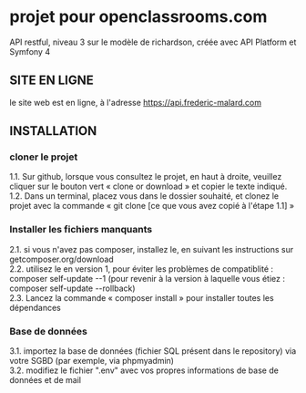 # projet pour openclassrooms.com
API restful, niveau 3 sur le modèle de richardson, créée avec API Platform et Symfony 4

## SITE EN LIGNE

le site web est en ligne, à l'adresse https://api.frederic-malard.com

## INSTALLATION

### cloner le projet
1.1. Sur github, lorsque vous consultez le projet, en haut à droite, veuillez cliquer sur le bouton vert « clone or download » et copier le texte indiqué.\
1.2. Dans un terminal, placez vous dans le dossier souhaité, et clonez le projet avec la commande « git clone [ce que vous avez copié à l'étape 1.1] »

### Installer les fichiers manquants
2.1. si vous n'avez pas composer, installez le, en suivant les instructions sur getcomposer.org/download\
2.2. utilisez le en version 1, pour éviter les problèmes de compatiblité : composer self-update --1 (pour revenir à la version à laquelle vous étiez : composer self-update --rollback)\
2.3. Lancez la commande « composer install » pour installer toutes les dépendances

### Base de données
3.1. importez la base de données (fichier SQL présent dans le repository) via votre SGBD (par exemple, via phpmyadmin)\
3.2. modifiez le fichier ".env" avec vos propres informations de base de données et de mail
